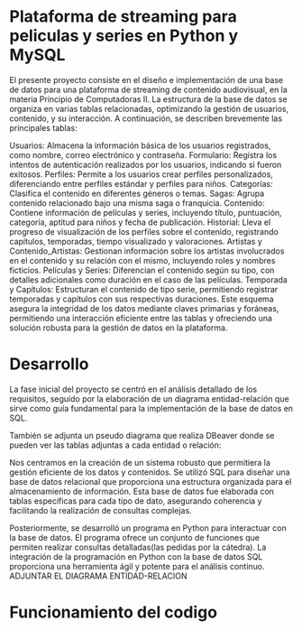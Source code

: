 # Plataforma de streaming para peliculas y series en Python y MySQL

El presente proyecto consiste en el diseño e implementación de una base de datos para una plataforma de streaming de 
contenido audiovisual, en la materia Principio de Computadoras II. La estructura de la base de datos se organiza en varias 
tablas relacionadas, optimizando la gestión de usuarios, contenido, y su interacción. A continuación, se describen 
brevemente las principales tablas:

Usuarios: Almacena la información básica de los usuarios registrados, como nombre, correo electrónico y contraseña.
Formulario: Registra los intentos de autenticación realizados por los usuarios, indicando si fueron exitosos.
Perfiles: Permite a los usuarios crear perfiles personalizados, diferenciando entre perfiles estándar y perfiles para niños.
Categorías: Clasifica el contenido en diferentes géneros o temas.
Sagas: Agrupa contenido relacionado bajo una misma saga o franquicia.
Contenido: Contiene información de películas y series, incluyendo título, puntuación, categoría, aptitud para niños y fecha de publicación.
Historial: Lleva el progreso de visualización de los perfiles sobre el contenido, registrando capítulos, temporadas, tiempo visualizado y valoraciones.
Artistas y Contenido_Artistas: Gestionan información sobre los artistas involucrados en el contenido y su relación con el mismo, incluyendo roles y nombres ficticios.
Películas y Series: Diferencian el contenido según su tipo, con detalles adicionales como duración en el caso de las películas.
Temporada y Capítulos: Estructuran el contenido de tipo serie, permitiendo registrar temporadas y capítulos con sus respectivas duraciones.
Este esquema asegura la integridad de los datos mediante claves primarias y foráneas, permitiendo una interacción eficiente entre las tablas y ofreciendo una solución robusta para la gestión de datos en la plataforma.


# Desarrollo 
La fase inicial del proyecto se centró en el análisis detallado de los requisitos, seguido por la elaboración de un diagrama entidad-relación que sirve como guía fundamental para la implementación de la base de datos en SQL.

También se adjunta un pseudo diagrama que realiza DBeaver donde se pueden ver las tablas adjuntas a cada entidad o relación:

Nos centramos en la creación de un sistema robusto que permitiera la gestión eficiente de los datos y contenidos.
Se utilizó SQL para diseñar una base de datos relacional que proporciona una estructura organizada para el almacenamiento de información. Esta base de datos fue elaborada con tablas específicas para cada tipo de dato, asegurando coherencia y facilitando la realización de consultas complejas.

Posteriormente, se desarrolló un programa en Python para interactuar con la base de datos. El programa ofrece un conjunto de funciones que permiten realizar consultas detalladas(las pedidas por la cátedra). La integración de la programación en Python con la base de datos SQL proporciona una herramienta ágil y potente para el análisis continuo.
ADJUNTAR EL DIAGRAMA ENTIDAD-RELACION

# Funcionamiento del codigo


